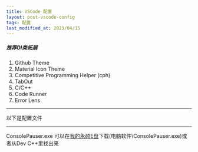 ```yaml
---
title: VSCode 配置
layout: post-vscode-config
tags: 配置
last_modified_at: 2023/04/15
---
```


##### 推荐OI类拓展
1. Github Theme
1. Material Icon Theme
1. Competitive Programming Helper (cph)
1. TabOut
1. C/C++
1. Code Runner
1. Error Lens

- - -
以下是配置文件
- - -

ConsolePauser.exe 可以在[我的永硕E盘](http://coder114514.ysepan.com)下载(电脑软件\\ConsolePauser.exe)或者从Dev C++里找出来
